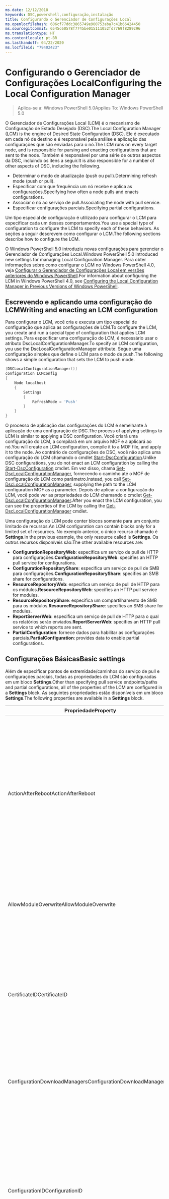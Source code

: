 ```yaml
---
ms.date: 12/12/2018
keywords: DSC,powershell,configuração,instalação
title: Configurando o Gerenciador de Configurações Local
ms.openlocfilehash: 606cf77ddc3865749e900753aba7c41b66424450
ms.sourcegitcommit: 6545c60578f7745be015111052fd7769f8289296
ms.translationtype: HT
ms.contentlocale: pt-BR
ms.lasthandoff: 04/22/2020
ms.locfileid: "79402423"
---
```

# <a name="configuring-the-local-configuration-manager"></a><span data-ttu-id="1bef9-103">Configurando o Gerenciador de Configurações Local</span><span class="sxs-lookup"><span data-stu-id="1bef9-103">Configuring the Local Configuration Manager</span></span>

> <span data-ttu-id="1bef9-104">Aplica-se a: Windows PowerShell 5.0</span><span class="sxs-lookup"><span data-stu-id="1bef9-104">Applies To: Windows PowerShell 5.0</span></span>

<span data-ttu-id="1bef9-105">O Gerenciador de Configurações Local (LCM) é o mecanismo de Configuração de Estado Desejado (DSC).</span><span class="sxs-lookup"><span data-stu-id="1bef9-105">The Local Configuration Manager (LCM) is the engine of Desired State Configuration (DSC).</span></span>
<span data-ttu-id="1bef9-106">Ele é executado em cada nó de destino e é responsável pela análise e aplicação das configurações que são enviadas para o nó.</span><span class="sxs-lookup"><span data-stu-id="1bef9-106">The LCM runs on every target node, and is responsible for parsing and enacting configurations that are sent to the node.</span></span>
<span data-ttu-id="1bef9-107">Também é responsável por uma série de outros aspectos da DSC, incluindo os itens a seguir.</span><span class="sxs-lookup"><span data-stu-id="1bef9-107">It is also responsible for a number of other aspects of DSC, including the following.</span></span>

- <span data-ttu-id="1bef9-108">Determinar o modo de atualização (push ou pull).</span><span class="sxs-lookup"><span data-stu-id="1bef9-108">Determining refresh mode (push or pull).</span></span>
- <span data-ttu-id="1bef9-109">Especificar com que frequência um nó recebe e aplica as configurações.</span><span class="sxs-lookup"><span data-stu-id="1bef9-109">Specifying how often a node pulls and enacts configurations.</span></span>
- <span data-ttu-id="1bef9-110">Associar o nó ao serviço de pull.</span><span class="sxs-lookup"><span data-stu-id="1bef9-110">Associating the node with pull service.</span></span>
- <span data-ttu-id="1bef9-111">Especificar configurações parciais.</span><span class="sxs-lookup"><span data-stu-id="1bef9-111">Specifying partial configurations.</span></span>

<span data-ttu-id="1bef9-112">Um tipo especial de configuração é utilizado para configurar o LCM para especificar cada um desses comportamentos.</span><span class="sxs-lookup"><span data-stu-id="1bef9-112">You use a special type of configuration to configure the LCM to specify each of these behaviors.</span></span>
<span data-ttu-id="1bef9-113">As seções a seguir descrevem como configurar o LCM.</span><span class="sxs-lookup"><span data-stu-id="1bef9-113">The following sections describe how to configure the LCM.</span></span>

<span data-ttu-id="1bef9-114">O Windows PowerShell 5.0 introduziu novas configurações para gerenciar o Gerenciador de Configurações Local.</span><span class="sxs-lookup"><span data-stu-id="1bef9-114">Windows PowerShell 5.0 introduced new settings for managing Local Configuration Manager.</span></span>
<span data-ttu-id="1bef9-115">Para obter informações sobre como configurar o LCM no Windows PowerShell 4.0, veja [Configurar o Gerenciador de Configurações Local em versões anteriores do Windows PowerShell](metaconfig4.md).</span><span class="sxs-lookup"><span data-stu-id="1bef9-115">For information about configuring the LCM in Windows PowerShell 4.0, see [Configuring the Local Configuration Manager in Previous Versions of Windows PowerShell](metaconfig4.md).</span></span>

## <a name="writing-and-enacting-an-lcm-configuration"></a><span data-ttu-id="1bef9-116">Escrevendo e aplicando uma configuração do LCM</span><span class="sxs-lookup"><span data-stu-id="1bef9-116">Writing and enacting an LCM configuration</span></span>

<span data-ttu-id="1bef9-117">Para configurar o LCM, você cria e executa um tipo especial de configuração que aplica as configurações de LCM.</span><span class="sxs-lookup"><span data-stu-id="1bef9-117">To configure the LCM, you create and run a special type of configuration that applies LCM settings.</span></span>
<span data-ttu-id="1bef9-118">Para especificar uma configuração do LCM, é necessário usar o atributo DscLocalConfigurationManager.</span><span class="sxs-lookup"><span data-stu-id="1bef9-118">To specify an LCM configuration, you use the DscLocalConfigurationManager attribute.</span></span>
<span data-ttu-id="1bef9-119">Segue uma configuração simples que define o LCM para o modo de push.</span><span class="sxs-lookup"><span data-stu-id="1bef9-119">The following shows a simple configuration that sets the LCM to push mode.</span></span>

```powershell
[DSCLocalConfigurationManager()]
configuration LCMConfig
{
    Node localhost
    {
        Settings
        {
            RefreshMode = 'Push'
        }
    }
}
```

<span data-ttu-id="1bef9-120">O processo de aplicação das configurações do LCM é semelhante à aplicação de uma configuração de DSC.</span><span class="sxs-lookup"><span data-stu-id="1bef9-120">The process of applying settings to LCM is similar to applying a DSC configuration.</span></span>
<span data-ttu-id="1bef9-121">Você criará uma configuração do LCM, a compilará em um arquivo MOF e a aplicará ao nó.</span><span class="sxs-lookup"><span data-stu-id="1bef9-121">You will create an LCM configuration, compile it to a MOF file, and apply it to the node.</span></span>
<span data-ttu-id="1bef9-122">Ao contrário de configurações de DSC, você não aplica uma configuração do LCM chamando o cmdlet [Start-DscConfiguration](/powershell/module/psdesiredstateconfiguration/start-dscconfiguration).</span><span class="sxs-lookup"><span data-stu-id="1bef9-122">Unlike DSC configurations, you do not enact an LCM configuration by calling the [Start-DscConfiguration](/powershell/module/psdesiredstateconfiguration/start-dscconfiguration) cmdlet.</span></span>
<span data-ttu-id="1bef9-123">Em vez disso, chama [Set-DscLocalConfigurationManager](/powershell/module/PSDesiredStateConfiguration/Set-DscLocalConfigurationManager), fornecendo o caminho até o MOF de configuração do LCM como parâmetro.</span><span class="sxs-lookup"><span data-stu-id="1bef9-123">Instead, you call [Set-DscLocalConfigurationManager](/powershell/module/PSDesiredStateConfiguration/Set-DscLocalConfigurationManager), supplying the path to the LCM configuration MOF as a parameter.</span></span>
<span data-ttu-id="1bef9-124">Depois de aplicar a configuração do LCM, você pode ver as propriedades do LCM chamando o cmdlet [Get-DscLocalConfigurationManager](/powershell/module/PSDesiredStateConfiguration/Get-DscLocalConfigurationManager).</span><span class="sxs-lookup"><span data-stu-id="1bef9-124">After you enact the LCM configuration, you can see the properties of the LCM by calling the [Get-DscLocalConfigurationManager](/powershell/module/PSDesiredStateConfiguration/Get-DscLocalConfigurationManager) cmdlet.</span></span>

<span data-ttu-id="1bef9-125">Uma configuração do LCM pode conter blocos somente para um conjunto limitado de recursos.</span><span class="sxs-lookup"><span data-stu-id="1bef9-125">An LCM configuration can contain blocks only for a limited set of resources.</span></span>
<span data-ttu-id="1bef9-126">No exemplo anterior, o único recurso chamado é **Settings**.</span><span class="sxs-lookup"><span data-stu-id="1bef9-126">In the previous example, the only resource called is **Settings**.</span></span>
<span data-ttu-id="1bef9-127">Os outros recursos disponíveis são:</span><span class="sxs-lookup"><span data-stu-id="1bef9-127">The other available resources are:</span></span>

* <span data-ttu-id="1bef9-128">**ConfigurationRepositoryWeb**: especifica um serviço de pull de HTTP para configurações.</span><span class="sxs-lookup"><span data-stu-id="1bef9-128">**ConfigurationRepositoryWeb**: specifies an HTTP pull service for configurations.</span></span>
* <span data-ttu-id="1bef9-129">**ConfigurationRepositoryShare**: especifica um serviço de pull de SMB para configurações.</span><span class="sxs-lookup"><span data-stu-id="1bef9-129">**ConfigurationRepositoryShare**: specifies an SMB share for configurations.</span></span>
* <span data-ttu-id="1bef9-130">**ResourceRepositoryWeb**: especifica um serviço de pull de HTTP para os módulos.</span><span class="sxs-lookup"><span data-stu-id="1bef9-130">**ResourceRepositoryWeb**: specifies an HTTP pull service for modules.</span></span>
* <span data-ttu-id="1bef9-131">**ResourceRepositoryShare**: especifica um compartilhamento de SMB para os módulos.</span><span class="sxs-lookup"><span data-stu-id="1bef9-131">**ResourceRepositoryShare**: specifies an SMB share for modules.</span></span>
* <span data-ttu-id="1bef9-132">**ReportServerWeb**: especifica um serviço de pull de HTTP para o qual os relatórios serão enviados.</span><span class="sxs-lookup"><span data-stu-id="1bef9-132">**ReportServerWeb**: specifies an HTTP pull service to which reports are sent.</span></span>
* <span data-ttu-id="1bef9-133">**PartialConfiguration**: fornece dados para habilitar as configurações parciais.</span><span class="sxs-lookup"><span data-stu-id="1bef9-133">**PartialConfiguration**: provides data to enable partial configurations.</span></span>

## <a name="basic-settings"></a><span data-ttu-id="1bef9-134">Configurações Básicas</span><span class="sxs-lookup"><span data-stu-id="1bef9-134">Basic settings</span></span>

<span data-ttu-id="1bef9-135">Além de especificar pontos de extremidade/caminhos do serviço de pull e configurações parciais, todas as propriedades do LCM são configuradas em um bloco **Settings**.</span><span class="sxs-lookup"><span data-stu-id="1bef9-135">Other than specifying pull service endpoints/paths and partial configurations, all of the properties of the LCM are configured in a **Settings** block.</span></span>
<span data-ttu-id="1bef9-136">As seguintes propriedades estão disponíveis em um bloco **Settings**.</span><span class="sxs-lookup"><span data-stu-id="1bef9-136">The following properties are available in a **Settings** block.</span></span>

|  <span data-ttu-id="1bef9-137">Propriedade</span><span class="sxs-lookup"><span data-stu-id="1bef9-137">Property</span></span>  |  <span data-ttu-id="1bef9-138">Type</span><span class="sxs-lookup"><span data-stu-id="1bef9-138">Type</span></span>  |  <span data-ttu-id="1bef9-139">DESCRIÇÃO</span><span class="sxs-lookup"><span data-stu-id="1bef9-139">Description</span></span>   |
|----------- |------- |--------------- |
| <span data-ttu-id="1bef9-140">ActionAfterReboot</span><span class="sxs-lookup"><span data-stu-id="1bef9-140">ActionAfterReboot</span></span>| <span data-ttu-id="1bef9-141">string</span><span class="sxs-lookup"><span data-stu-id="1bef9-141">string</span></span>| <span data-ttu-id="1bef9-142">Especifica o que acontece após uma reinicialização durante a aplicação de uma configuração.</span><span class="sxs-lookup"><span data-stu-id="1bef9-142">Specifies what happens after a reboot during the application of a configuration.</span></span> <span data-ttu-id="1bef9-143">Os valores possíveis são __"ContinueConfiguration"__ e __"StopConfiguration"__ .</span><span class="sxs-lookup"><span data-stu-id="1bef9-143">The possible values are __"ContinueConfiguration"__ and __"StopConfiguration"__.</span></span> <ul><li> <span data-ttu-id="1bef9-144">__ContinueConfiguration__: continue a aplicar a configuração atual após a reinicialização do computador.</span><span class="sxs-lookup"><span data-stu-id="1bef9-144">__ContinueConfiguration__: Continue applying the current configuration after machine reboot.</span></span> <span data-ttu-id="1bef9-145">Esse é o valor padrão.</span><span class="sxs-lookup"><span data-stu-id="1bef9-145">This is the default value</span></span></li><li><span data-ttu-id="1bef9-146">__StopConfiguration__: interrompa a configuração atual após a reinicialização do computador.</span><span class="sxs-lookup"><span data-stu-id="1bef9-146">__StopConfiguration__: Stop the current configuration after machine reboot.</span></span></li></ul>|
| <span data-ttu-id="1bef9-147">AllowModuleOverwrite</span><span class="sxs-lookup"><span data-stu-id="1bef9-147">AllowModuleOverwrite</span></span>| <span data-ttu-id="1bef9-148">bool</span><span class="sxs-lookup"><span data-stu-id="1bef9-148">bool</span></span>| <span data-ttu-id="1bef9-149">__$TRUE__ se as novas configurações baixadas do serviço de pull tiverem permissão para substituir as antigas no nó de destino.</span><span class="sxs-lookup"><span data-stu-id="1bef9-149">__$TRUE__ if new configurations downloaded from the pull service are allowed to overwrite the old ones on the target node.</span></span> <span data-ttu-id="1bef9-150">Caso contrário, $FALSE.</span><span class="sxs-lookup"><span data-stu-id="1bef9-150">Otherwise, $FALSE.</span></span>|
| <span data-ttu-id="1bef9-151">CertificateID</span><span class="sxs-lookup"><span data-stu-id="1bef9-151">CertificateID</span></span>| <span data-ttu-id="1bef9-152">string</span><span class="sxs-lookup"><span data-stu-id="1bef9-152">string</span></span>| <span data-ttu-id="1bef9-153">A impressão digital de um certificado usado para proteger as credenciais passadas em uma configuração.</span><span class="sxs-lookup"><span data-stu-id="1bef9-153">The thumbprint of a certificate used to secure credentials passed in a configuration.</span></span> <span data-ttu-id="1bef9-154">Para obter mais informações, consulte [Quer proteger credenciais na Configuração de Estado Desejado do Windows PowerShell?](https://blogs.msdn.com/b/powershell/archive/2014/01/31/want-to-secure-credentials-in-windows-powershell-desired-state-configuration.aspx).</span><span class="sxs-lookup"><span data-stu-id="1bef9-154">For more information see [Want to secure credentials in Windows PowerShell Desired State Configuration](https://blogs.msdn.com/b/powershell/archive/2014/01/31/want-to-secure-credentials-in-windows-powershell-desired-state-configuration.aspx)?.</span></span> <br> <span data-ttu-id="1bef9-155">__Observação:__ isso será gerenciado automaticamente se estiver usando o serviço de pull de DSC de Automação do Azure.</span><span class="sxs-lookup"><span data-stu-id="1bef9-155">__Note:__ this is managed automatically if using Azure Automation DSC pull service.</span></span>|
| <span data-ttu-id="1bef9-156">ConfigurationDownloadManagers</span><span class="sxs-lookup"><span data-stu-id="1bef9-156">ConfigurationDownloadManagers</span></span>| <span data-ttu-id="1bef9-157">CimInstance[]</span><span class="sxs-lookup"><span data-stu-id="1bef9-157">CimInstance[]</span></span>| <span data-ttu-id="1bef9-158">Obsoleto.</span><span class="sxs-lookup"><span data-stu-id="1bef9-158">Obsolete.</span></span> <span data-ttu-id="1bef9-159">Use os blocos __ConfigurationRepositoryWeb__ e __ConfigurationRepositoryShare__ para definir pontos de extremidade de serviço de pull de configuração.</span><span class="sxs-lookup"><span data-stu-id="1bef9-159">Use __ConfigurationRepositoryWeb__ and __ConfigurationRepositoryShare__ blocks to define configuration pull service endpoints.</span></span>|
| <span data-ttu-id="1bef9-160">ConfigurationID</span><span class="sxs-lookup"><span data-stu-id="1bef9-160">ConfigurationID</span></span>| <span data-ttu-id="1bef9-161">string</span><span class="sxs-lookup"><span data-stu-id="1bef9-161">string</span></span>| <span data-ttu-id="1bef9-162">Para compatibilidade com versões anteriores do serviço de pull.</span><span class="sxs-lookup"><span data-stu-id="1bef9-162">For backwards compatibility with older pull service versions.</span></span> <span data-ttu-id="1bef9-163">Um GUID que identifica o arquivo de configuração que deve ser obtido de um serviço de pull.</span><span class="sxs-lookup"><span data-stu-id="1bef9-163">A GUID that identifies the configuration file to get from a pull service.</span></span> <span data-ttu-id="1bef9-164">O nó efetuará o pull das configurações serviço de pull se o nome do MOF de configuração for ConfigurationID.mof.</span><span class="sxs-lookup"><span data-stu-id="1bef9-164">The node will pull configurations on the pull service if the name of the configuration MOF is named ConfigurationID.mof.</span></span><br> <span data-ttu-id="1bef9-165">__Observação:__ se você definir essa propriedade, registrar o nó com um serviço de pull usando __RegistrationKey__ não funcionará.</span><span class="sxs-lookup"><span data-stu-id="1bef9-165">__Note:__ If you set this property, registering the node with a pull service by using __RegistrationKey__ does not work.</span></span> <span data-ttu-id="1bef9-166">Para obter mais informações, consulte [Configurando um cliente de pull com nomes de configuração](../pull-server/pullClientConfigNames.md).</span><span class="sxs-lookup"><span data-stu-id="1bef9-166">For more information, see [Setting up a pull client with configuration names](../pull-server/pullClientConfigNames.md).</span></span>|
| <span data-ttu-id="1bef9-167">ConfigurationMode</span><span class="sxs-lookup"><span data-stu-id="1bef9-167">ConfigurationMode</span></span>| <span data-ttu-id="1bef9-168">string</span><span class="sxs-lookup"><span data-stu-id="1bef9-168">string</span></span> | <span data-ttu-id="1bef9-169">Especifica como o LCM realmente aplica a configuração aos nós de destino.</span><span class="sxs-lookup"><span data-stu-id="1bef9-169">Specifies how the LCM actually applies the configuration to the target nodes.</span></span> <span data-ttu-id="1bef9-170">Os valores possíveis são __"ApplyOnly"__ , __"ApplyAndMonitor"__ e __"ApplyAndAutoCorrect"__ .</span><span class="sxs-lookup"><span data-stu-id="1bef9-170">Possible values are __"ApplyOnly"__,__"ApplyAndMonitor"__, and __"ApplyAndAutoCorrect"__.</span></span> <ul><li><span data-ttu-id="1bef9-171">__ApplyOnly__: a DSC aplica a configuração e não faz nada além disso, a menos que uma nova configuração seja enviada por push para o nó de destino ou quando o pull de uma nova configuração for efetuado de um serviço.</span><span class="sxs-lookup"><span data-stu-id="1bef9-171">__ApplyOnly__: DSC applies the configuration and does nothing further unless a new configuration is pushed to the target node or when a new configuration is pulled from a service.</span></span> <span data-ttu-id="1bef9-172">Depois da aplicação inicial de uma nova configuração, o DSC não procura descompasso de um estado previamente configurado.</span><span class="sxs-lookup"><span data-stu-id="1bef9-172">After initial application of a new configuration, DSC does not check for drift from a previously configured state.</span></span> <span data-ttu-id="1bef9-173">Observe que a DSC tentará aplicar a configuração até obter êxito antes que __ApplyOnly__ entre em vigor.</span><span class="sxs-lookup"><span data-stu-id="1bef9-173">Note that DSC will attempt to apply the configuration until it is successful before __ApplyOnly__ takes effect.</span></span> </li><li> <span data-ttu-id="1bef9-174">__ApplyAndMonitor__: é o valor padrão.</span><span class="sxs-lookup"><span data-stu-id="1bef9-174">__ApplyAndMonitor__: This is the default value.</span></span> <span data-ttu-id="1bef9-175">O LCM aplica as novas configurações.</span><span class="sxs-lookup"><span data-stu-id="1bef9-175">The LCM applies any new configurations.</span></span> <span data-ttu-id="1bef9-176">Depois da aplicação inicial de uma nova configuração, se o nó de destino tiver um descompasso do estado desejado, o DSC relatará a discrepância nos logs.</span><span class="sxs-lookup"><span data-stu-id="1bef9-176">After initial application of a new configuration, if the target node drifts from the desired state, DSC reports the discrepancy in logs.</span></span> <span data-ttu-id="1bef9-177">Observe que a DSC tentará aplicar a configuração até obter êxito antes que __ApplyAndMonitor__ entre em vigor.</span><span class="sxs-lookup"><span data-stu-id="1bef9-177">Note that DSC will attempt to apply the configuration until it is successful before __ApplyAndMonitor__ takes effect.</span></span></li><li><span data-ttu-id="1bef9-178">__ApplyAndAutoCorrect__: a DSC aplica as novas configurações.</span><span class="sxs-lookup"><span data-stu-id="1bef9-178">__ApplyAndAutoCorrect__: DSC applies any new configurations.</span></span> <span data-ttu-id="1bef9-179">Após a aplicação inicial de uma nova configuração, se o nó de destino estiver dessincronizado em relação ao estado desejado, a DSC relatará a discrepância nos logs e reaplica a configuração atual.</span><span class="sxs-lookup"><span data-stu-id="1bef9-179">After initial application of a new configuration, if the target node drifts from the desired state, DSC reports the discrepancy in logs, and then re-applies the current configuration.</span></span></li></ul>|
| <span data-ttu-id="1bef9-180">ConfigurationModeFrequencyMins</span><span class="sxs-lookup"><span data-stu-id="1bef9-180">ConfigurationModeFrequencyMins</span></span>| <span data-ttu-id="1bef9-181">UInt32</span><span class="sxs-lookup"><span data-stu-id="1bef9-181">UInt32</span></span>| <span data-ttu-id="1bef9-182">A frequência, em minutos, em que a configuração atual é verificada e aplicada.</span><span class="sxs-lookup"><span data-stu-id="1bef9-182">How often, in minutes, the current configuration is checked and applied.</span></span> <span data-ttu-id="1bef9-183">Essa propriedade será ignorada se a propriedade ConfigurationMode estiver definida como ApplyOnly.</span><span class="sxs-lookup"><span data-stu-id="1bef9-183">This property is ignored if the ConfigurationMode property is set to ApplyOnly.</span></span> <span data-ttu-id="1bef9-184">O valor padrão é 15.</span><span class="sxs-lookup"><span data-stu-id="1bef9-184">The default value is 15.</span></span>|
| <span data-ttu-id="1bef9-185">DebugMode</span><span class="sxs-lookup"><span data-stu-id="1bef9-185">DebugMode</span></span>| <span data-ttu-id="1bef9-186">string</span><span class="sxs-lookup"><span data-stu-id="1bef9-186">string</span></span>| <span data-ttu-id="1bef9-187">Os valores possíveis são __None__, __ForceModuleImport__ e __All__.</span><span class="sxs-lookup"><span data-stu-id="1bef9-187">Possible values are __None__, __ForceModuleImport__, and __All__.</span></span> <ul><li><span data-ttu-id="1bef9-188">Defina como __None__ para usar os recursos armazenados em cache.</span><span class="sxs-lookup"><span data-stu-id="1bef9-188">Set to __None__ to use cached resources.</span></span> <span data-ttu-id="1bef9-189">Este é o padrão e deve ser usada em cenários de produção.</span><span class="sxs-lookup"><span data-stu-id="1bef9-189">This is the default and should be used in production scenarios.</span></span></li><li><span data-ttu-id="1bef9-190">Definir como __ForceModuleImport__ fará com que o LCM recarregue todos os módulos de recursos DSC, mesmo se tiverem sido carregados e armazenados em cache anteriormente.</span><span class="sxs-lookup"><span data-stu-id="1bef9-190">Setting to __ForceModuleImport__, causes the LCM to reload any DSC resource modules, even if they have been previously loaded and cached.</span></span> <span data-ttu-id="1bef9-191">Isso afeta o desempenho das operações de DSC, já que cada módulo é recarregado no momento do uso.</span><span class="sxs-lookup"><span data-stu-id="1bef9-191">This impacts the performance of DSC operations as each module is reloaded on use.</span></span> <span data-ttu-id="1bef9-192">Normalmente, você usaria esse valor durante a depuração de um recurso</span><span class="sxs-lookup"><span data-stu-id="1bef9-192">Typically you would use this value while debugging a resource</span></span></li><li><span data-ttu-id="1bef9-193">Nesta versão, __All__ é o mesmo que __ForceModuleImport__</span><span class="sxs-lookup"><span data-stu-id="1bef9-193">In this release, __All__ is same as __ForceModuleImport__</span></span></li></ul> |
| <span data-ttu-id="1bef9-194">RebootNodeIfNeeded</span><span class="sxs-lookup"><span data-stu-id="1bef9-194">RebootNodeIfNeeded</span></span>| <span data-ttu-id="1bef9-195">bool</span><span class="sxs-lookup"><span data-stu-id="1bef9-195">bool</span></span>| <span data-ttu-id="1bef9-196">defina como `$true` para permitir que os recursos reinicializem o nó usando o sinalizador `$global:DSCMachineStatus`.</span><span class="sxs-lookup"><span data-stu-id="1bef9-196">Set this to `$true` to allow resources to reboot the Node using the `$global:DSCMachineStatus` flag.</span></span> <span data-ttu-id="1bef9-197">Caso contrário, você precisará reinicializar manualmente o nó para qualquer configuração que exigir.</span><span class="sxs-lookup"><span data-stu-id="1bef9-197">Otherwise, you will have to manually reboot the node for any configuration that requires it.</span></span> <span data-ttu-id="1bef9-198">O valor padrão é `$false`.</span><span class="sxs-lookup"><span data-stu-id="1bef9-198">The default value is `$false`.</span></span> <span data-ttu-id="1bef9-199">Para usar essa configuração quando uma condição de reinicialização for representada por algo diferente do DSC (como o Windows Installer), combine essa configuração com recurso __PendingReboot__ no módulo [ComputerManagementDsc](https://github.com/PowerShell/ComputerManagementDsc).</span><span class="sxs-lookup"><span data-stu-id="1bef9-199">To use this setting when a reboot condition is enacted by something other than DSC (such as Windows Installer), combine this setting with the __PendingReboot__ resource in the [ComputerManagementDsc](https://github.com/PowerShell/ComputerManagementDsc) module.</span></span>|
| <span data-ttu-id="1bef9-200">RefreshMode</span><span class="sxs-lookup"><span data-stu-id="1bef9-200">RefreshMode</span></span>| <span data-ttu-id="1bef9-201">string</span><span class="sxs-lookup"><span data-stu-id="1bef9-201">string</span></span>| <span data-ttu-id="1bef9-202">Especifica como o LCM obtém as configurações.</span><span class="sxs-lookup"><span data-stu-id="1bef9-202">Specifies how the LCM gets configurations.</span></span> <span data-ttu-id="1bef9-203">Os valores possíveis são __"Disabled"__ , __"Push"__ e __"Pull"__ .</span><span class="sxs-lookup"><span data-stu-id="1bef9-203">The possible values are __"Disabled"__, __"Push"__, and __"Pull"__.</span></span> <ul><li><span data-ttu-id="1bef9-204">__Disabled__: as configurações DSC estão desabilitadas para este nó.</span><span class="sxs-lookup"><span data-stu-id="1bef9-204">__Disabled__: DSC configurations are disabled for this node.</span></span></li><li> <span data-ttu-id="1bef9-205">__Push__: as configurações são iniciadas chamando o cmdlet [Start-DscConfiguration](/powershell/module/psdesiredstateconfiguration/start-dscconfiguration).</span><span class="sxs-lookup"><span data-stu-id="1bef9-205">__Push__: Configurations are initiated by calling the [Start-DscConfiguration](/powershell/module/psdesiredstateconfiguration/start-dscconfiguration) cmdlet.</span></span> <span data-ttu-id="1bef9-206">A configuração é aplicada imediatamente ao nó.</span><span class="sxs-lookup"><span data-stu-id="1bef9-206">The configuration is applied immediately to the node.</span></span> <span data-ttu-id="1bef9-207">Esse é o valor padrão.</span><span class="sxs-lookup"><span data-stu-id="1bef9-207">This is the default value.</span></span></li><li><span data-ttu-id="1bef9-208">__Pull__: o nó está configurado para verificar regularmente as configurações de um serviço de pull ou caminho SMB.</span><span class="sxs-lookup"><span data-stu-id="1bef9-208">__Pull:__ The node is configured to regularly check for configurations from a pull service or SMB path.</span></span> <span data-ttu-id="1bef9-209">Se essa propriedade estiver definida como __Pull__, você deverá especificar um caminho de (serviço) HTTP ou (compartilhamento) SMB em um bloco __ConfigurationRepositoryWeb__ ou __ConfigurationRepositoryShare__.</span><span class="sxs-lookup"><span data-stu-id="1bef9-209">If this property is set to __Pull__, you must specify an HTTP (service) or SMB (share) path in a __ConfigurationRepositoryWeb__ or __ConfigurationRepositoryShare__ block.</span></span></li></ul>|
| <span data-ttu-id="1bef9-210">RefreshFrequencyMins</span><span class="sxs-lookup"><span data-stu-id="1bef9-210">RefreshFrequencyMins</span></span>| <span data-ttu-id="1bef9-211">Uint32</span><span class="sxs-lookup"><span data-stu-id="1bef9-211">Uint32</span></span>| <span data-ttu-id="1bef9-212">O intervalo de tempo, em minutos, em que o LCM verifica um serviço de pull para obter configurações atualizadas.</span><span class="sxs-lookup"><span data-stu-id="1bef9-212">The time interval, in minutes, at which the LCM checks a pull service to get updated configurations.</span></span> <span data-ttu-id="1bef9-213">Esse valor será ignorado se o LCM não estiver configurado no modo de pull.</span><span class="sxs-lookup"><span data-stu-id="1bef9-213">This value is ignored if the LCM is not configured in pull mode.</span></span> <span data-ttu-id="1bef9-214">O valor padrão é 30.</span><span class="sxs-lookup"><span data-stu-id="1bef9-214">The default value is 30.</span></span>|
| <span data-ttu-id="1bef9-215">ReportManagers</span><span class="sxs-lookup"><span data-stu-id="1bef9-215">ReportManagers</span></span>| <span data-ttu-id="1bef9-216">CimInstance[]</span><span class="sxs-lookup"><span data-stu-id="1bef9-216">CimInstance[]</span></span>| <span data-ttu-id="1bef9-217">Obsoleto.</span><span class="sxs-lookup"><span data-stu-id="1bef9-217">Obsolete.</span></span> <span data-ttu-id="1bef9-218">Use blocos __ReportServerWeb__ para definir um ponto de extremidade para enviar dados de relatório a um serviço de pull.</span><span class="sxs-lookup"><span data-stu-id="1bef9-218">Use __ReportServerWeb__ blocks to define an endpoint to send reporting data to a pull service.</span></span>|
| <span data-ttu-id="1bef9-219">ResourceModuleManagers</span><span class="sxs-lookup"><span data-stu-id="1bef9-219">ResourceModuleManagers</span></span>| <span data-ttu-id="1bef9-220">CimInstance[]</span><span class="sxs-lookup"><span data-stu-id="1bef9-220">CimInstance[]</span></span>| <span data-ttu-id="1bef9-221">Obsoleto.</span><span class="sxs-lookup"><span data-stu-id="1bef9-221">Obsolete.</span></span> <span data-ttu-id="1bef9-222">Use os blocos __ResourceRepositoryWeb__ e __ResourceRepositoryShare__ para definir pontos de extremidade HTTP do serviço de pull ou caminhos SMB, respectivamente.</span><span class="sxs-lookup"><span data-stu-id="1bef9-222">Use __ResourceRepositoryWeb__ and __ResourceRepositoryShare__ blocks to define pull service HTTP endpoints or SMB paths, respectively.</span></span>|
| <span data-ttu-id="1bef9-223">PartialConfigurations</span><span class="sxs-lookup"><span data-stu-id="1bef9-223">PartialConfigurations</span></span>| <span data-ttu-id="1bef9-224">CimInstance</span><span class="sxs-lookup"><span data-stu-id="1bef9-224">CimInstance</span></span>| <span data-ttu-id="1bef9-225">Não implementado.</span><span class="sxs-lookup"><span data-stu-id="1bef9-225">Not implemented.</span></span> <span data-ttu-id="1bef9-226">Não use.</span><span class="sxs-lookup"><span data-stu-id="1bef9-226">Do not use.</span></span>|
| <span data-ttu-id="1bef9-227">StatusRetentionTimeInDays</span><span class="sxs-lookup"><span data-stu-id="1bef9-227">StatusRetentionTimeInDays</span></span> | <span data-ttu-id="1bef9-228">UInt32</span><span class="sxs-lookup"><span data-stu-id="1bef9-228">UInt32</span></span>| <span data-ttu-id="1bef9-229">O número de dias que o LCM mantém o status da configuração atual.</span><span class="sxs-lookup"><span data-stu-id="1bef9-229">The number of days the LCM keeps the status of the current configuration.</span></span>|

> [!NOTE]
> <span data-ttu-id="1bef9-230">O LCM inicia o ciclo **ConfigurationModeFrequencyMins** com base em:</span><span class="sxs-lookup"><span data-stu-id="1bef9-230">The LCM starts the **ConfigurationModeFrequencyMins** cycle based on:</span></span>
>
> - <span data-ttu-id="1bef9-231">Uma nova metaconfiguração aplicada usando `Set-DscLocalConfigurationManager`</span><span class="sxs-lookup"><span data-stu-id="1bef9-231">A new metaconfig is applied using `Set-DscLocalConfigurationManager`</span></span>
> - <span data-ttu-id="1bef9-232">Uma reinicialização do computador</span><span class="sxs-lookup"><span data-stu-id="1bef9-232">A machine restart</span></span>
>
> <span data-ttu-id="1bef9-233">Para qualquer condição em que o processo de temporizador apresentar uma falha, ela será detectada dentro de 30 segundos e o ciclo será reiniciado.</span><span class="sxs-lookup"><span data-stu-id="1bef9-233">For any condition where the timer process experiences a crash, that will be detected within 30 seconds and the cycle will be restarted.</span></span>
> <span data-ttu-id="1bef9-234">Uma operação simultânea pode atrasar o início do ciclo; se a duração dessa operação ultrapassar a frequência de ciclo configurada, o próximo temporizador não será iniciado.</span><span class="sxs-lookup"><span data-stu-id="1bef9-234">A concurrent operation could delay the cycle from being started, if the duration of this operation exceeds the configured cycle frequency, the next timer will not start.</span></span>
>
> <span data-ttu-id="1bef9-235">Por exemplo, a metaconfiguração é configurada com uma frequência de pull de 15 minutos e um pull ocorre em T1.</span><span class="sxs-lookup"><span data-stu-id="1bef9-235">Example, the metaconfig is configured at a 15 minute pull frequency and a pull occurs at T1.</span></span>  <span data-ttu-id="1bef9-236">O Nó não conclui o trabalho por 16 minutos.</span><span class="sxs-lookup"><span data-stu-id="1bef9-236">The Node does not finish work for 16 minutes.</span></span>  <span data-ttu-id="1bef9-237">O primeiro ciclo de 15 minutos será ignorado e próximo pull ocorrerá em T1 + 15 + 15.</span><span class="sxs-lookup"><span data-stu-id="1bef9-237">The first 15 minute cycle is ignored, and next pull will happen at T1+15+15.</span></span>

## <a name="pull-service"></a><span data-ttu-id="1bef9-238">Serviço de pull</span><span class="sxs-lookup"><span data-stu-id="1bef9-238">Pull service</span></span>

<span data-ttu-id="1bef9-239">A configuração do LCM dá suporte à definição dos seguintes tipos de ponto de extremidade de serviço de pull:</span><span class="sxs-lookup"><span data-stu-id="1bef9-239">LCM configuration supports defining the following types of pull service endpoints:</span></span>

- <span data-ttu-id="1bef9-240">**Servidor de configuração**: um repositório de configurações DSC.</span><span class="sxs-lookup"><span data-stu-id="1bef9-240">**Configuration server**: A repository for DSC configurations.</span></span> <span data-ttu-id="1bef9-241">Defina os servidores de configuração usando blocos **ConfigurationRepositoryWeb** (para servidores baseados na Web) e **ConfigurationRepositoryShare** (para servidores baseados em SMB).</span><span class="sxs-lookup"><span data-stu-id="1bef9-241">Define configuration servers by using **ConfigurationRepositoryWeb** (for web-based servers) and **ConfigurationRepositoryShare** (for SMB-based servers) blocks.</span></span>
- <span data-ttu-id="1bef9-242">**Servidor de recursos**: um repositório de recursos de DSC, empacotados como módulos do PowerShell.</span><span class="sxs-lookup"><span data-stu-id="1bef9-242">**Resource server**: A repository for DSC resources, packaged as PowerShell modules.</span></span> <span data-ttu-id="1bef9-243">Defina os servidores de recurso usando blocos **ResourceRepositoryWeb** (para servidores baseados na Web) e **ResourceRepositoryShare** (para servidores baseados em SMB).</span><span class="sxs-lookup"><span data-stu-id="1bef9-243">Define resource servers by using **ResourceRepositoryWeb** (for web-based servers) and **ResourceRepositoryShare** (for SMB-based servers) blocks.</span></span>
- <span data-ttu-id="1bef9-244">**Servidor de relatório**: um serviço para o qual a DSC envia dados de relatório.</span><span class="sxs-lookup"><span data-stu-id="1bef9-244">**Report server**: A service that DSC sends report data to.</span></span> <span data-ttu-id="1bef9-245">Defina os servidores de relatório usando blocos **ReportServerWeb**.</span><span class="sxs-lookup"><span data-stu-id="1bef9-245">Define report servers by using **ReportServerWeb** blocks.</span></span> <span data-ttu-id="1bef9-246">Um servidor de relatório deve ser um serviço Web.</span><span class="sxs-lookup"><span data-stu-id="1bef9-246">A report server must be a web service.</span></span>

<span data-ttu-id="1bef9-247">Para obter mais detalhes sobre o serviço de pull, veja [Serviço de pull de Desired State Configuration](../pull-server/pullServer.md).</span><span class="sxs-lookup"><span data-stu-id="1bef9-247">For more details on pull service see, [Desired State Configuration Pull Service](../pull-server/pullServer.md).</span></span>

## <a name="configuration-server-blocks"></a><span data-ttu-id="1bef9-248">Blocos do servidor de configuração</span><span class="sxs-lookup"><span data-stu-id="1bef9-248">Configuration server blocks</span></span>

<span data-ttu-id="1bef9-249">Para definir um servidor de configuração baseado na Web, crie um bloco **ConfigurationRepositoryWeb**.</span><span class="sxs-lookup"><span data-stu-id="1bef9-249">To define a web-based configuration server, you create a **ConfigurationRepositoryWeb** block.</span></span>
<span data-ttu-id="1bef9-250">Um **ConfigurationRepositoryWeb** define as propriedades a seguir.</span><span class="sxs-lookup"><span data-stu-id="1bef9-250">A **ConfigurationRepositoryWeb** defines the following properties.</span></span>

|<span data-ttu-id="1bef9-251">Propriedade</span><span class="sxs-lookup"><span data-stu-id="1bef9-251">Property</span></span>|<span data-ttu-id="1bef9-252">Type</span><span class="sxs-lookup"><span data-stu-id="1bef9-252">Type</span></span>|<span data-ttu-id="1bef9-253">DESCRIÇÃO</span><span class="sxs-lookup"><span data-stu-id="1bef9-253">Description</span></span>|
|---|---|---|
|<span data-ttu-id="1bef9-254">AllowUnsecureConnection</span><span class="sxs-lookup"><span data-stu-id="1bef9-254">AllowUnsecureConnection</span></span>|<span data-ttu-id="1bef9-255">bool</span><span class="sxs-lookup"><span data-stu-id="1bef9-255">bool</span></span>|<span data-ttu-id="1bef9-256">Defina como **$TRUE** para permitir conexões entre o nó e o servidor sem autenticação.</span><span class="sxs-lookup"><span data-stu-id="1bef9-256">Set to **$TRUE** to allow connections from the node to the server without authentication.</span></span> <span data-ttu-id="1bef9-257">Defina como **$FALSE** para exigir autenticação.</span><span class="sxs-lookup"><span data-stu-id="1bef9-257">Set to **$FALSE** to require authentication.</span></span>|
|<span data-ttu-id="1bef9-258">CertificateID</span><span class="sxs-lookup"><span data-stu-id="1bef9-258">CertificateID</span></span>|<span data-ttu-id="1bef9-259">string</span><span class="sxs-lookup"><span data-stu-id="1bef9-259">string</span></span>|<span data-ttu-id="1bef9-260">A impressão digital de um certificado usado para autenticar o servidor.</span><span class="sxs-lookup"><span data-stu-id="1bef9-260">The thumbprint of a certificate used to authenticate to the server.</span></span>|
|<span data-ttu-id="1bef9-261">ConfigurationNames</span><span class="sxs-lookup"><span data-stu-id="1bef9-261">ConfigurationNames</span></span>|<span data-ttu-id="1bef9-262">String[]</span><span class="sxs-lookup"><span data-stu-id="1bef9-262">String[]</span></span>|<span data-ttu-id="1bef9-263">Uma matriz de nomes de configurações que serão retiradas por pull pelo nó de destino.</span><span class="sxs-lookup"><span data-stu-id="1bef9-263">An array of names of configurations to be pulled by the target node.</span></span> <span data-ttu-id="1bef9-264">Serão usadas apenas se o nó for registrado com o serviço de pull usando uma **RegistrationKey**.</span><span class="sxs-lookup"><span data-stu-id="1bef9-264">These are used only if the node is registered with the pull service by using a **RegistrationKey**.</span></span> <span data-ttu-id="1bef9-265">Para obter mais informações, consulte [Configurando um cliente de pull com nomes de configuração](../pull-server/pullClientConfigNames.md).</span><span class="sxs-lookup"><span data-stu-id="1bef9-265">For more information, see [Setting up a pull client with configuration names](../pull-server/pullClientConfigNames.md).</span></span>|
|<span data-ttu-id="1bef9-266">RegistrationKey</span><span class="sxs-lookup"><span data-stu-id="1bef9-266">RegistrationKey</span></span>|<span data-ttu-id="1bef9-267">string</span><span class="sxs-lookup"><span data-stu-id="1bef9-267">string</span></span>|<span data-ttu-id="1bef9-268">Um GUID que registra o nó com o serviço de pull.</span><span class="sxs-lookup"><span data-stu-id="1bef9-268">A GUID that registers the node with the pull service.</span></span> <span data-ttu-id="1bef9-269">Para obter mais informações, consulte [Configurando um cliente de pull com nomes de configuração](../pull-server/pullClientConfigNames.md).</span><span class="sxs-lookup"><span data-stu-id="1bef9-269">For more information, see [Setting up a pull client with configuration names](../pull-server/pullClientConfigNames.md).</span></span>|
|<span data-ttu-id="1bef9-270">ServerURL</span><span class="sxs-lookup"><span data-stu-id="1bef9-270">ServerURL</span></span>|<span data-ttu-id="1bef9-271">string</span><span class="sxs-lookup"><span data-stu-id="1bef9-271">string</span></span>|<span data-ttu-id="1bef9-272">A URL do serviço de configuração.</span><span class="sxs-lookup"><span data-stu-id="1bef9-272">The URL of the configuration service.</span></span>|
|<span data-ttu-id="1bef9-273">ProxyURL\*</span><span class="sxs-lookup"><span data-stu-id="1bef9-273">ProxyURL\*</span></span>|<span data-ttu-id="1bef9-274">string</span><span class="sxs-lookup"><span data-stu-id="1bef9-274">string</span></span>|<span data-ttu-id="1bef9-275">A URL do proxy http a ser usada ao se comunicar com o serviço de configuração.</span><span class="sxs-lookup"><span data-stu-id="1bef9-275">The URL of the http proxy to use when communicating with the configuration service.</span></span>|
|<span data-ttu-id="1bef9-276">ProxyCredential\*</span><span class="sxs-lookup"><span data-stu-id="1bef9-276">ProxyCredential\*</span></span>|<span data-ttu-id="1bef9-277">pscredential</span><span class="sxs-lookup"><span data-stu-id="1bef9-277">pscredential</span></span>|<span data-ttu-id="1bef9-278">Credencial a ser usada para o proxy http.</span><span class="sxs-lookup"><span data-stu-id="1bef9-278">Credential to use for the http proxy.</span></span>|

> [!NOTE]
> * <span data-ttu-id="1bef9-279">Compatível com as versões 1809 e posteriores do Windows.</span><span class="sxs-lookup"><span data-stu-id="1bef9-279">Supported in Windows versions 1809 and later.</span></span>

<span data-ttu-id="1bef9-280">Um exemplo de script para simplificar a configuração do valor ConfigurationRepositoryWeb para nós locais está disponível - confira [Geração de metaconfigurações de DSC](https://docs.microsoft.com/azure/automation/automation-dsc-onboarding#generating-dsc-metaconfigurations)</span><span class="sxs-lookup"><span data-stu-id="1bef9-280">An example script to simplify configuring the ConfigurationRepositoryWeb value for on-premises nodes is available - see [Generating DSC metaconfigurations](https://docs.microsoft.com/azure/automation/automation-dsc-onboarding#generating-dsc-metaconfigurations)</span></span>

<span data-ttu-id="1bef9-281">Para definir um servidor de configuração baseado em SMB, crie um bloco **ConfigurationRepositoryShare**.</span><span class="sxs-lookup"><span data-stu-id="1bef9-281">To define an SMB-based configuration server, you create a **ConfigurationRepositoryShare** block.</span></span>
<span data-ttu-id="1bef9-282">Um **ConfigurationRepositoryShare** define as propriedades a seguir.</span><span class="sxs-lookup"><span data-stu-id="1bef9-282">A **ConfigurationRepositoryShare** defines the following properties.</span></span>

|<span data-ttu-id="1bef9-283">Propriedade</span><span class="sxs-lookup"><span data-stu-id="1bef9-283">Property</span></span>|<span data-ttu-id="1bef9-284">Type</span><span class="sxs-lookup"><span data-stu-id="1bef9-284">Type</span></span>|<span data-ttu-id="1bef9-285">DESCRIÇÃO</span><span class="sxs-lookup"><span data-stu-id="1bef9-285">Description</span></span>|
|---|---|---|
|<span data-ttu-id="1bef9-286">Credencial</span><span class="sxs-lookup"><span data-stu-id="1bef9-286">Credential</span></span>|<span data-ttu-id="1bef9-287">MSFT_Credential</span><span class="sxs-lookup"><span data-stu-id="1bef9-287">MSFT_Credential</span></span>|<span data-ttu-id="1bef9-288">A credencial usada para autenticar para o compartilhamento SMB.</span><span class="sxs-lookup"><span data-stu-id="1bef9-288">The credential used to authenticate to the SMB share.</span></span>|
|<span data-ttu-id="1bef9-289">SourcePath</span><span class="sxs-lookup"><span data-stu-id="1bef9-289">SourcePath</span></span>|<span data-ttu-id="1bef9-290">string</span><span class="sxs-lookup"><span data-stu-id="1bef9-290">string</span></span>|<span data-ttu-id="1bef9-291">O caminho do compartilhamento SMB.</span><span class="sxs-lookup"><span data-stu-id="1bef9-291">The path of the SMB share.</span></span>|

## <a name="resource-server-blocks"></a><span data-ttu-id="1bef9-292">Blocos do servidor de recurso</span><span class="sxs-lookup"><span data-stu-id="1bef9-292">Resource server blocks</span></span>

<span data-ttu-id="1bef9-293">Para definir um servidor de recurso baseado na Web, crie um bloco **ResourceRepositoryWeb**.</span><span class="sxs-lookup"><span data-stu-id="1bef9-293">To define a web-based resource server, you create a **ResourceRepositoryWeb** block.</span></span>
<span data-ttu-id="1bef9-294">Um **ResourceRepositoryWeb** define as propriedades a seguir.</span><span class="sxs-lookup"><span data-stu-id="1bef9-294">A **ResourceRepositoryWeb** defines the following properties.</span></span>

|<span data-ttu-id="1bef9-295">Propriedade</span><span class="sxs-lookup"><span data-stu-id="1bef9-295">Property</span></span>|<span data-ttu-id="1bef9-296">Type</span><span class="sxs-lookup"><span data-stu-id="1bef9-296">Type</span></span>|<span data-ttu-id="1bef9-297">DESCRIÇÃO</span><span class="sxs-lookup"><span data-stu-id="1bef9-297">Description</span></span>|
|---|---|---|
|<span data-ttu-id="1bef9-298">AllowUnsecureConnection</span><span class="sxs-lookup"><span data-stu-id="1bef9-298">AllowUnsecureConnection</span></span>|<span data-ttu-id="1bef9-299">bool</span><span class="sxs-lookup"><span data-stu-id="1bef9-299">bool</span></span>|<span data-ttu-id="1bef9-300">Defina como **$TRUE** para permitir conexões entre o nó e o servidor sem autenticação.</span><span class="sxs-lookup"><span data-stu-id="1bef9-300">Set to **$TRUE** to allow connections from the node to the server without authentication.</span></span> <span data-ttu-id="1bef9-301">Defina como **$FALSE** para exigir autenticação.</span><span class="sxs-lookup"><span data-stu-id="1bef9-301">Set to **$FALSE** to require authentication.</span></span>|
|<span data-ttu-id="1bef9-302">CertificateID</span><span class="sxs-lookup"><span data-stu-id="1bef9-302">CertificateID</span></span>|<span data-ttu-id="1bef9-303">string</span><span class="sxs-lookup"><span data-stu-id="1bef9-303">string</span></span>|<span data-ttu-id="1bef9-304">A impressão digital de um certificado usado para autenticar o servidor.</span><span class="sxs-lookup"><span data-stu-id="1bef9-304">The thumbprint of a certificate used to authenticate to the server.</span></span>|
|<span data-ttu-id="1bef9-305">RegistrationKey</span><span class="sxs-lookup"><span data-stu-id="1bef9-305">RegistrationKey</span></span>|<span data-ttu-id="1bef9-306">string</span><span class="sxs-lookup"><span data-stu-id="1bef9-306">string</span></span>|<span data-ttu-id="1bef9-307">Um GUID que identifica o nó para o serviço de pull.</span><span class="sxs-lookup"><span data-stu-id="1bef9-307">A GUID that identifies the node to the pull service.</span></span>|
|<span data-ttu-id="1bef9-308">ServerURL</span><span class="sxs-lookup"><span data-stu-id="1bef9-308">ServerURL</span></span>|<span data-ttu-id="1bef9-309">string</span><span class="sxs-lookup"><span data-stu-id="1bef9-309">string</span></span>|<span data-ttu-id="1bef9-310">A URL do servidor de configuração.</span><span class="sxs-lookup"><span data-stu-id="1bef9-310">The URL of the configuration server.</span></span>|
|<span data-ttu-id="1bef9-311">ProxyURL\*</span><span class="sxs-lookup"><span data-stu-id="1bef9-311">ProxyURL\*</span></span>|<span data-ttu-id="1bef9-312">string</span><span class="sxs-lookup"><span data-stu-id="1bef9-312">string</span></span>|<span data-ttu-id="1bef9-313">A URL do proxy http a ser usada ao se comunicar com o serviço de configuração.</span><span class="sxs-lookup"><span data-stu-id="1bef9-313">The URL of the http proxy to use when communicating with the configuration service.</span></span>|
|<span data-ttu-id="1bef9-314">ProxyCredential\*</span><span class="sxs-lookup"><span data-stu-id="1bef9-314">ProxyCredential\*</span></span>|<span data-ttu-id="1bef9-315">pscredential</span><span class="sxs-lookup"><span data-stu-id="1bef9-315">pscredential</span></span>|<span data-ttu-id="1bef9-316">Credencial a ser usada para o proxy http.</span><span class="sxs-lookup"><span data-stu-id="1bef9-316">Credential to use for the http proxy.</span></span>|

> [!NOTE]
> * <span data-ttu-id="1bef9-317">Compatível com as versões 1809 e posteriores do Windows.</span><span class="sxs-lookup"><span data-stu-id="1bef9-317">Supported in Windows versions 1809 and later.</span></span>

<span data-ttu-id="1bef9-318">Um exemplo de script para simplificar a configuração do valor ResourceRepositoryWeb para nós locais está disponível - confira [Geração de metaconfigurações de DSC](https://docs.microsoft.com/azure/automation/automation-dsc-onboarding#generating-dsc-metaconfigurations)</span><span class="sxs-lookup"><span data-stu-id="1bef9-318">An example script to simplify configuring the ResourceRepositoryWeb value for on-premises nodes is available - see [Generating DSC metaconfigurations](https://docs.microsoft.com/azure/automation/automation-dsc-onboarding#generating-dsc-metaconfigurations)</span></span>

<span data-ttu-id="1bef9-319">Para definir um servidor de recurso baseado em SMB, crie um bloco **ResourceRepositoryShare**.</span><span class="sxs-lookup"><span data-stu-id="1bef9-319">To define an SMB-based resource server, you create a **ResourceRepositoryShare** block.</span></span>
<span data-ttu-id="1bef9-320">**ResourceRepositoryShare** define as propriedades a seguir.</span><span class="sxs-lookup"><span data-stu-id="1bef9-320">**ResourceRepositoryShare** defines the following properties.</span></span>

|<span data-ttu-id="1bef9-321">Propriedade</span><span class="sxs-lookup"><span data-stu-id="1bef9-321">Property</span></span>|<span data-ttu-id="1bef9-322">Type</span><span class="sxs-lookup"><span data-stu-id="1bef9-322">Type</span></span>|<span data-ttu-id="1bef9-323">DESCRIÇÃO</span><span class="sxs-lookup"><span data-stu-id="1bef9-323">Description</span></span>|
|---|---|---|
|<span data-ttu-id="1bef9-324">Credencial</span><span class="sxs-lookup"><span data-stu-id="1bef9-324">Credential</span></span>|<span data-ttu-id="1bef9-325">MSFT_Credential</span><span class="sxs-lookup"><span data-stu-id="1bef9-325">MSFT_Credential</span></span>|<span data-ttu-id="1bef9-326">A credencial usada para autenticar para o compartilhamento SMB.</span><span class="sxs-lookup"><span data-stu-id="1bef9-326">The credential used to authenticate to the SMB share.</span></span> <span data-ttu-id="1bef9-327">Para obter um exemplo de passagem de credenciais, consulte [Configurando um servidor de pull de SMB para DSC](../pull-server/pullServerSMB.md)</span><span class="sxs-lookup"><span data-stu-id="1bef9-327">For an example of passing credentials, see [Setting up a DSC SMB pull server](../pull-server/pullServerSMB.md)</span></span>|
|<span data-ttu-id="1bef9-328">SourcePath</span><span class="sxs-lookup"><span data-stu-id="1bef9-328">SourcePath</span></span>|<span data-ttu-id="1bef9-329">string</span><span class="sxs-lookup"><span data-stu-id="1bef9-329">string</span></span>|<span data-ttu-id="1bef9-330">O caminho do compartilhamento SMB.</span><span class="sxs-lookup"><span data-stu-id="1bef9-330">The path of the SMB share.</span></span>|

## <a name="report-server-blocks"></a><span data-ttu-id="1bef9-331">Blocos do servidor de relatório</span><span class="sxs-lookup"><span data-stu-id="1bef9-331">Report server blocks</span></span>

<span data-ttu-id="1bef9-332">Para definir um servidor de relatório, crie um bloco **ReportServerWeb**.</span><span class="sxs-lookup"><span data-stu-id="1bef9-332">To define a report server, you create a **ReportServerWeb** block.</span></span>
<span data-ttu-id="1bef9-333">A função de servidor de relatório não é compatível com o serviço de pull baseado em SMB.</span><span class="sxs-lookup"><span data-stu-id="1bef9-333">The report server role is not compatible with SMB based pull service.</span></span>
<span data-ttu-id="1bef9-334">**ReportServerWeb** define as propriedades a seguir.</span><span class="sxs-lookup"><span data-stu-id="1bef9-334">**ReportServerWeb** defines the following properties.</span></span>

|<span data-ttu-id="1bef9-335">Propriedade</span><span class="sxs-lookup"><span data-stu-id="1bef9-335">Property</span></span>|<span data-ttu-id="1bef9-336">Type</span><span class="sxs-lookup"><span data-stu-id="1bef9-336">Type</span></span>|<span data-ttu-id="1bef9-337">DESCRIÇÃO</span><span class="sxs-lookup"><span data-stu-id="1bef9-337">Description</span></span>|
|---|---|---|
|<span data-ttu-id="1bef9-338">AllowUnsecureConnection</span><span class="sxs-lookup"><span data-stu-id="1bef9-338">AllowUnsecureConnection</span></span>|<span data-ttu-id="1bef9-339">bool</span><span class="sxs-lookup"><span data-stu-id="1bef9-339">bool</span></span>|<span data-ttu-id="1bef9-340">Defina como **$TRUE** para permitir conexões entre o nó e o servidor sem autenticação.</span><span class="sxs-lookup"><span data-stu-id="1bef9-340">Set to **$TRUE** to allow connections from the node to the server without authentication.</span></span> <span data-ttu-id="1bef9-341">Defina como **$FALSE** para exigir autenticação.</span><span class="sxs-lookup"><span data-stu-id="1bef9-341">Set to **$FALSE** to require authentication.</span></span>|
|<span data-ttu-id="1bef9-342">CertificateID</span><span class="sxs-lookup"><span data-stu-id="1bef9-342">CertificateID</span></span>|<span data-ttu-id="1bef9-343">string</span><span class="sxs-lookup"><span data-stu-id="1bef9-343">string</span></span>|<span data-ttu-id="1bef9-344">A impressão digital de um certificado usado para autenticar o servidor.</span><span class="sxs-lookup"><span data-stu-id="1bef9-344">The thumbprint of a certificate used to authenticate to the server.</span></span>|
|<span data-ttu-id="1bef9-345">RegistrationKey</span><span class="sxs-lookup"><span data-stu-id="1bef9-345">RegistrationKey</span></span>|<span data-ttu-id="1bef9-346">string</span><span class="sxs-lookup"><span data-stu-id="1bef9-346">string</span></span>|<span data-ttu-id="1bef9-347">Um GUID que identifica o nó para o serviço de pull.</span><span class="sxs-lookup"><span data-stu-id="1bef9-347">A GUID that identifies the node to the pull service.</span></span>|
|<span data-ttu-id="1bef9-348">ServerURL</span><span class="sxs-lookup"><span data-stu-id="1bef9-348">ServerURL</span></span>|<span data-ttu-id="1bef9-349">string</span><span class="sxs-lookup"><span data-stu-id="1bef9-349">string</span></span>|<span data-ttu-id="1bef9-350">A URL do servidor de configuração.</span><span class="sxs-lookup"><span data-stu-id="1bef9-350">The URL of the configuration server.</span></span>|
|<span data-ttu-id="1bef9-351">ProxyURL\*</span><span class="sxs-lookup"><span data-stu-id="1bef9-351">ProxyURL\*</span></span>|<span data-ttu-id="1bef9-352">string</span><span class="sxs-lookup"><span data-stu-id="1bef9-352">string</span></span>|<span data-ttu-id="1bef9-353">A URL do proxy http a ser usada ao se comunicar com o serviço de configuração.</span><span class="sxs-lookup"><span data-stu-id="1bef9-353">The URL of the http proxy to use when communicating with the configuration service.</span></span>|
|<span data-ttu-id="1bef9-354">ProxyCredential\*</span><span class="sxs-lookup"><span data-stu-id="1bef9-354">ProxyCredential\*</span></span>|<span data-ttu-id="1bef9-355">pscredential</span><span class="sxs-lookup"><span data-stu-id="1bef9-355">pscredential</span></span>|<span data-ttu-id="1bef9-356">Credencial a ser usada para o proxy http.</span><span class="sxs-lookup"><span data-stu-id="1bef9-356">Credential to use for the http proxy.</span></span>|

> [!NOTE]
> * <span data-ttu-id="1bef9-357">Compatível com as versões 1809 e posteriores do Windows.</span><span class="sxs-lookup"><span data-stu-id="1bef9-357">Supported in Windows versions 1809 and later.</span></span>

<span data-ttu-id="1bef9-358">Um exemplo de script para simplificar a configuração do valor ReportServerWeb para nós locais está disponível - confira [Geração de metaconfigurações de DSC](https://docs.microsoft.com/azure/automation/automation-dsc-onboarding#generating-dsc-metaconfigurations)</span><span class="sxs-lookup"><span data-stu-id="1bef9-358">An example script to simplify configuring the ReportServerWeb value for on-premises nodes is available - see [Generating DSC metaconfigurations](https://docs.microsoft.com/azure/automation/automation-dsc-onboarding#generating-dsc-metaconfigurations)</span></span>

## <a name="partial-configurations"></a><span data-ttu-id="1bef9-359">Configurações parciais</span><span class="sxs-lookup"><span data-stu-id="1bef9-359">Partial configurations</span></span>

<span data-ttu-id="1bef9-360">Para definir uma configuração parcial, você cria um bloco **PartialConfiguration**.</span><span class="sxs-lookup"><span data-stu-id="1bef9-360">To define a partial configuration, you create a **PartialConfiguration** block.</span></span>
<span data-ttu-id="1bef9-361">Para obter mais informações sobre configurações parciais, consulte [Configurações parciais de DSC](../pull-server/partialConfigs.md).</span><span class="sxs-lookup"><span data-stu-id="1bef9-361">For more information about partial configurations, see [DSC Partial configurations](../pull-server/partialConfigs.md).</span></span>
<span data-ttu-id="1bef9-362">**PartialConfiguration** define as propriedades a seguir.</span><span class="sxs-lookup"><span data-stu-id="1bef9-362">**PartialConfiguration** defines the following properties.</span></span>

|<span data-ttu-id="1bef9-363">Propriedade</span><span class="sxs-lookup"><span data-stu-id="1bef9-363">Property</span></span>|<span data-ttu-id="1bef9-364">Type</span><span class="sxs-lookup"><span data-stu-id="1bef9-364">Type</span></span>|<span data-ttu-id="1bef9-365">DESCRIÇÃO</span><span class="sxs-lookup"><span data-stu-id="1bef9-365">Description</span></span>|
|---|---|---|
|<span data-ttu-id="1bef9-366">ConfigurationSource</span><span class="sxs-lookup"><span data-stu-id="1bef9-366">ConfigurationSource</span></span>|<span data-ttu-id="1bef9-367">string[]</span><span class="sxs-lookup"><span data-stu-id="1bef9-367">string[]</span></span>|<span data-ttu-id="1bef9-368">Uma matriz de nomes de servidores de configuração, definidos previamente nos blocos **ConfigurationRepositoryWeb** e **ConfigurationRepositoryShare**, dos quais a configuração parcial é retirada.</span><span class="sxs-lookup"><span data-stu-id="1bef9-368">An array of names of configuration servers, previously defined in **ConfigurationRepositoryWeb** and **ConfigurationRepositoryShare** blocks, where the partial configuration is pulled from.</span></span>|
|<span data-ttu-id="1bef9-369">DependsOn</span><span class="sxs-lookup"><span data-stu-id="1bef9-369">DependsOn</span></span>|<span data-ttu-id="1bef9-370">string{}</span><span class="sxs-lookup"><span data-stu-id="1bef9-370">string{}</span></span>|<span data-ttu-id="1bef9-371">Uma lista de nomes de outras configurações que devem ser concluídas antes que essa configuração parcial seja aplicada.</span><span class="sxs-lookup"><span data-stu-id="1bef9-371">A list of names of other configurations that must be completed before this partial configuration is applied.</span></span>|
|<span data-ttu-id="1bef9-372">DESCRIÇÃO</span><span class="sxs-lookup"><span data-stu-id="1bef9-372">Description</span></span>|<span data-ttu-id="1bef9-373">string</span><span class="sxs-lookup"><span data-stu-id="1bef9-373">string</span></span>|<span data-ttu-id="1bef9-374">Texto usado para descrever a configuração parcial.</span><span class="sxs-lookup"><span data-stu-id="1bef9-374">Text used to describe the partial configuration.</span></span>|
|<span data-ttu-id="1bef9-375">ExclusiveResources</span><span class="sxs-lookup"><span data-stu-id="1bef9-375">ExclusiveResources</span></span>|<span data-ttu-id="1bef9-376">string[]</span><span class="sxs-lookup"><span data-stu-id="1bef9-376">string[]</span></span>|<span data-ttu-id="1bef9-377">Uma matriz de recursos exclusivos para essa configuração parcial.</span><span class="sxs-lookup"><span data-stu-id="1bef9-377">An array of resources exclusive to this partial configuration.</span></span>|
|<span data-ttu-id="1bef9-378">RefreshMode</span><span class="sxs-lookup"><span data-stu-id="1bef9-378">RefreshMode</span></span>|<span data-ttu-id="1bef9-379">string</span><span class="sxs-lookup"><span data-stu-id="1bef9-379">string</span></span>|<span data-ttu-id="1bef9-380">Especifica como o LCM obtém essa configuração parcial.</span><span class="sxs-lookup"><span data-stu-id="1bef9-380">Specifies how the LCM gets this partial configuration.</span></span> <span data-ttu-id="1bef9-381">Os valores possíveis são __"Disabled"__ , __"Push"__ e __"Pull"__ .</span><span class="sxs-lookup"><span data-stu-id="1bef9-381">The possible values are __"Disabled"__, __"Push"__, and __"Pull"__.</span></span> <ul><li><span data-ttu-id="1bef9-382">__Disabled__: esta configuração parcial está desabilitada.</span><span class="sxs-lookup"><span data-stu-id="1bef9-382">__Disabled__: This partial configuration is disabled.</span></span></li><li> <span data-ttu-id="1bef9-383">__Push__: a configuração parcial é enviada por push para o nó ao chamar o cmdlet [Publish-DscConfiguration](/powershell/module/PSDesiredStateConfiguration/Publish-DscConfiguration).</span><span class="sxs-lookup"><span data-stu-id="1bef9-383">__Push__: The partial configuration is pushed to the node by calling the [Publish-DscConfiguration](/powershell/module/PSDesiredStateConfiguration/Publish-DscConfiguration) cmdlet.</span></span> <span data-ttu-id="1bef9-384">Depois que todas as configurações parciais para o nó são enviadas por push ou recebidas por pull de um serviço, a configuração pode ser iniciada chamando `Start-DscConfiguration –UseExisting`.</span><span class="sxs-lookup"><span data-stu-id="1bef9-384">After all partial configurations for the node are either pushed or pulled from a service, the configuration can be started by calling `Start-DscConfiguration –UseExisting`.</span></span> <span data-ttu-id="1bef9-385">Esse é o valor padrão.</span><span class="sxs-lookup"><span data-stu-id="1bef9-385">This is the default value.</span></span></li><li><span data-ttu-id="1bef9-386">__Pull__: o nó é configurado para verificar regularmente a configuração parcial de um serviço de pull.</span><span class="sxs-lookup"><span data-stu-id="1bef9-386">__Pull:__ The node is configured to regularly check for partial configuration from a pull service.</span></span> <span data-ttu-id="1bef9-387">Se essa propriedade for definida como __Pull__, você deverá especificar um serviço de pull em uma propriedade __ConfigurationSource__.</span><span class="sxs-lookup"><span data-stu-id="1bef9-387">If this property is set to __Pull__, you must specify a pull service in a __ConfigurationSource__ property.</span></span> <span data-ttu-id="1bef9-388">Para saber mais sobre o serviço de pull da Automação do Azure, consulte [Visão geral do DSC de Automação do Azure](https://docs.microsoft.com/azure/automation/automation-dsc-overview).</span><span class="sxs-lookup"><span data-stu-id="1bef9-388">For more information about Azure Automation pull service, see [Azure Automation DSC Overview](https://docs.microsoft.com/azure/automation/automation-dsc-overview).</span></span></li></ul>|
|<span data-ttu-id="1bef9-389">ResourceModuleSource</span><span class="sxs-lookup"><span data-stu-id="1bef9-389">ResourceModuleSource</span></span>|<span data-ttu-id="1bef9-390">string[]</span><span class="sxs-lookup"><span data-stu-id="1bef9-390">string[]</span></span>|<span data-ttu-id="1bef9-391">Uma matriz de nomes de servidores de recurso por meio dos quais é possível baixar os recursos necessários para essa configuração parcial.</span><span class="sxs-lookup"><span data-stu-id="1bef9-391">An array of the names of resource servers from which to download required resources for this partial configuration.</span></span> <span data-ttu-id="1bef9-392">Esses nomes devem se referir a pontos de extremidade de serviço definidos previamente nos blocos **ResourceRepositoryWeb** e **ResourceRepositoryShare**.</span><span class="sxs-lookup"><span data-stu-id="1bef9-392">These names must refer to service endpoints previously defined in **ResourceRepositoryWeb** and **ResourceRepositoryShare** blocks.</span></span>|

<span data-ttu-id="1bef9-393">__Observação:__ configurações parciais são compatíveis com o DSC de Automação do Azure, mas somente uma configuração pode ser extraída de cada conta de automação por nó.</span><span class="sxs-lookup"><span data-stu-id="1bef9-393">__Note:__ partial configurations are supported with Azure Automation DSC, but only one configuration can be pulled from each automation account per node.</span></span>

## <a name="see-also"></a><span data-ttu-id="1bef9-394">Consulte Também</span><span class="sxs-lookup"><span data-stu-id="1bef9-394">See Also</span></span>

### <a name="concepts"></a><span data-ttu-id="1bef9-395">Conceitos</span><span class="sxs-lookup"><span data-stu-id="1bef9-395">Concepts</span></span>
[<span data-ttu-id="1bef9-396">Visão geral da Configuração do Estado Desejado</span><span class="sxs-lookup"><span data-stu-id="1bef9-396">Desired State Configuration Overview</span></span>](../overview/overview.md)

[<span data-ttu-id="1bef9-397">Introdução à DSC de Automação do Azure</span><span class="sxs-lookup"><span data-stu-id="1bef9-397">Getting started with Azure Automation DSC</span></span>](https://docs.microsoft.com/azure/automation/automation-dsc-getting-started)

### <a name="other-resources"></a><span data-ttu-id="1bef9-398">Outros recursos</span><span class="sxs-lookup"><span data-stu-id="1bef9-398">Other Resources</span></span>

[<span data-ttu-id="1bef9-399">Set-DscLocalConfigurationManager</span><span class="sxs-lookup"><span data-stu-id="1bef9-399">Set-DscLocalConfigurationManager</span></span>](/powershell/module/PSDesiredStateConfiguration/Set-DscLocalConfigurationManager)

[<span data-ttu-id="1bef9-400">Configurando um cliente de pull com nomes de configuração</span><span class="sxs-lookup"><span data-stu-id="1bef9-400">Setting up a pull client with configuration names</span></span>](../pull-server/pullClientConfigNames.md)

